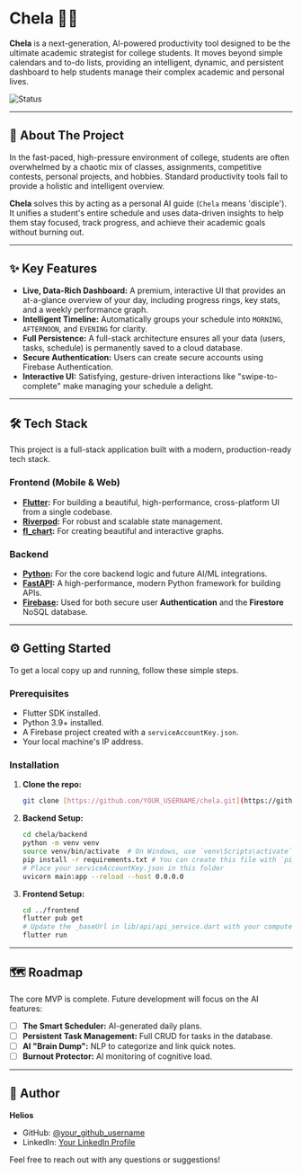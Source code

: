 # Chela 🧠✨

**Chela** is a next-generation, AI-powered productivity tool designed to be the ultimate academic strategist for college students. It moves beyond simple calendars and to-do lists, providing an intelligent, dynamic, and persistent dashboard to help students manage their complex academic and personal lives.

![Status](https://img.shields.io/badge/status-in%20development-blue)

---
## 🚀 About The Project

In the fast-paced, high-pressure environment of college, students are often overwhelmed by a chaotic mix of classes, assignments, competitive contests, personal projects, and hobbies. Standard productivity tools fail to provide a holistic and intelligent overview.

**Chela** solves this by acting as a personal AI guide (`Chela` means 'disciple'). It unifies a student's entire schedule and uses data-driven insights to help them stay focused, track progress, and achieve their academic goals without burning out.



---
## ✨ Key Features

* **Live, Data-Rich Dashboard:** A premium, interactive UI that provides an at-a-glance overview of your day, including progress rings, key stats, and a weekly performance graph.
* **Intelligent Timeline:** Automatically groups your schedule into `MORNING`, `AFTERNOON`, and `EVENING` for clarity.
* **Full Persistence:** A full-stack architecture ensures all your data (users, tasks, schedule) is permanently saved to a cloud database.
* **Secure Authentication:** Users can create secure accounts using Firebase Authentication.
* **Interactive UI:** Satisfying, gesture-driven interactions like "swipe-to-complete" make managing your schedule a delight.

---
## 🛠️ Tech Stack

This project is a full-stack application built with a modern, production-ready tech stack.

### Frontend (Mobile & Web)
* **[Flutter](https://flutter.dev/):** For building a beautiful, high-performance, cross-platform UI from a single codebase.
* **[Riverpod](https://riverpod.dev/):** For robust and scalable state management.
* **[fl_chart](https://pub.dev/packages/fl_chart):** For creating beautiful and interactive graphs.

### Backend
* **[Python](https://www.python.org/):** For the core backend logic and future AI/ML integrations.
* **[FastAPI](https://fastapi.tiangolo.com/):** A high-performance, modern Python framework for building APIs.
* **[Firebase](https://firebase.google.com/):** Used for both secure user **Authentication** and the **Firestore** NoSQL database.

---
## ⚙️ Getting Started

To get a local copy up and running, follow these simple steps.

### Prerequisites
* Flutter SDK installed.
* Python 3.9+ installed.
* A Firebase project created with a `serviceAccountKey.json`.
* Your local machine's IP address.

### Installation

1.  **Clone the repo:**
    ```bash
    git clone [https://github.com/YOUR_USERNAME/chela.git](https://github.com/YOUR_USERNAME/chela.git)
    ```
2.  **Backend Setup:**
    ```bash
    cd chela/backend
    python -m venv venv
    source venv/bin/activate  # On Windows, use `venv\Scripts\activate`
    pip install -r requirements.txt # You can create this file with `pip freeze > requirements.txt`
    # Place your serviceAccountKey.json in this folder
    uvicorn main:app --reload --host 0.0.0.0
    ```
3.  **Frontend Setup:**
    ```bash
    cd ../frontend
    flutter pub get
    # Update the _baseUrl in lib/api/api_service.dart with your computer's IP
    flutter run
    ```

---
## 🗺️ Roadmap

The core MVP is complete. Future development will focus on the AI features:
- [ ] **The Smart Scheduler:** AI-generated daily plans.
- [ ] **Persistent Task Management:** Full CRUD for tasks in the database.
- [ ] **AI "Brain Dump":** NLP to categorize and link quick notes.
- [ ] **Burnout Protector:** AI monitoring of cognitive load.

---
## 👤 Author

**Helios**
* GitHub: [@your_github_username](https://github.com/your_github_username)
* LinkedIn: [Your LinkedIn Profile](https://linkedin.com/in/your_linkedin_profile)

Feel free to reach out with any questions or suggestions!
